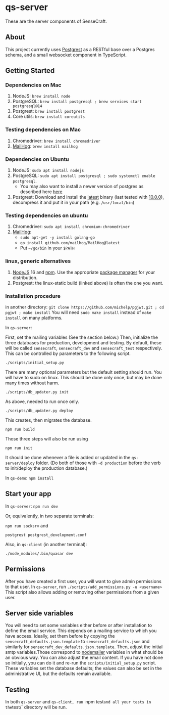 # qs-server

These are the server components of SenseCraft.

## About

This project currently uses [Postgrest](http://postgrest.org) as a RESTful base over a Postgres schema, and a small websocket component in TypeScript.

## Getting Started

### Dependencies on Mac

1. NodeJS: `brew install node`
2. PostgreSQL: `brew install postgresql ; brew services start postgresql@14`
3. Postgrest: `brew install postgrest`
4. Core utils: `brew install coreutils`

### Testing dependencies on Mac

1. Chromedriver: `brew install chromedriver`
2. [MailHog](https://github.com/mailhog/MailHog): `brew install mailhog`

### Dependencies on Ubuntu

1. NodeJS: `sudo apt install nodejs`
2. PostgreSQL: `sudo apt install postgresql ; sudo systemctl enable postgresql`.
   * You may also want to install a newer version of postgres as described here [here](https://www.postgresql.org/download/linux/ubuntu/)
3. Postgrest: Download and install the [latest](https://github.com/PostgREST/postgrest/releases/latest) binary (last tested with [10.0.0](https://github.com/PostgREST/postgrest/releases/tag/v10.0.0)), decompress it and put it in your path (e.g. `/usr/local/bin`)

### Testing dependencies on ubuntu

1. Chromedriver: `sudo apt install chromium-chromedriver`
2. [MailHog](https://github.com/mailhog/MailHog):
   * `sudo apt-get -y install golang-go`
   * `go install github.com/mailhog/MailHog@latest`
   * Put `~/go/bin` in your `$PATH`

### linux, generic alternatives

1. [NodeJS](https://nodejs.org/) 16 and [npm](https://www.npmjs.com/). Use the appropriate [package manager](https://nodejs.org/en/download/package-manager/) for your distribution.
2. Postgrest: the linux-static build (linked above) is often the one you want.

### Installation procedure

in another directory: `git clone https://github.com/michelp/pgjwt.git ; cd pgjwt ; make install`
You will need `sudo make install` instead of `make install` on many platforms.

In `qs-server`:

First, set the mailing variables (See the section below.)
Then, initialize the three databases for production, development and testing. By default, these will be called `sensecraft`, `sensecraft_dev` and `sensecraft_test` respectively. This can be controlled by parameters to the following script.

`./scripts/initial_setup.py`

There are many optional parameters but the default setting should run. You will have to sudo on linux.
This should be done only once, but may be done many times without harm.

`./scripts/db_updater.py init`

As above, needed to run once only.

`./scripts/db_updater.py deploy`

This creates, then migrates the database.

`npm run build`

Those three steps will also be run using

`npm run init`

It should be done whenever a file is added or updated in the `qs-server/deploy` folder.
(Do both of those with `-d production` before the verb to init/deploy the production database.)


In `qs-demo`:
`npm install`

## Start your app

In `qs-server`:
```npm run dev```

Or, equivalently, in two separate terminals:

```npm run socksrv```
and
```
postgrest postgrest_development.conf
```

Also, in `qs-client` (in another terminal):
```
./node_modules/.bin/quasar dev
```

## Permissions

After you have created a first user, you will want to give admin permissions to that user.
In `qs-server`, run `./scripts/add_permissions.py -u <username>`
This script also allows adding or removing other permissions from a given user.

## Server side variables

You will need to set some variables either before or after installation to define the email service. This depends on a mailing service to which you have access. Ideally, set them before by copying the `sensecraft_defaults.json.template` to `sensecraft_defaults.json` and similarly for `sensecraft_dev_defaults.json.template`. Then, adjust the initial smtp variables.Those correspond to [nodemailer](https://nodemailer.com/smtp/) variables in what should be an obvious way.  You can also adjust the email content. If you have not done so initially, you can do it and re-run the `scripts/initial_setup.py` script. These variables set the database defaults; the values can also be set in the administrative UI, but the defaults remain available.

## Testing

In both `qs-server` and `qs-client, run `npm test` and all your tests in the `test/` directory will be run.
